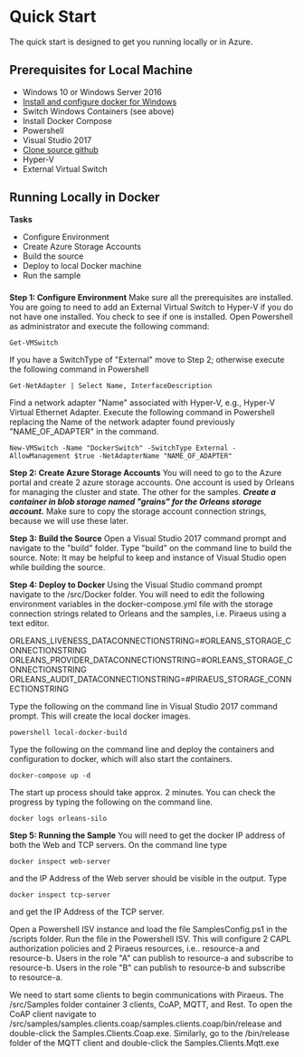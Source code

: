 Quick Start
===========

The quick start is designed to get you running locally or in Azure.

Prerequisites for Local Machine
---------------------------------

-   Windows 10 or Windows Server 2016
-   [Install and configure docker for Windows](https://docs.microsoft.com/en-us/virtualization/windowscontainers/quick-start/quick-start-windows-10)
-   Switch Windows Containers (see above)
-  Install Docker Compose
-   Powershell
-   Visual Studio 2017
-   [Clone source github](https://github.com/skunklab/piraeus_0.9.0_prerelease)
-  Hyper-V 
-  External Virtual Switch

Running Locally in Docker
---------------
**Tasks**
-   Configure Environment
-   Create Azure Storage Accounts
-   Build the source
-   Deploy to local Docker machine
-   Run the sample
###
**Step 1:  Configure Environment**
Make sure all the prerequisites are installed.  You are going to need to add an External Virtual Switch to Hyper-V if you do not have one installed.  You check to see if one is installed. Open Powershell as administrator and execute the following command:

    Get-VMSwitch
  If you have a SwitchType of "External" move to Step 2; otherwise execute the following command in Powershell
  

    Get-NetAdapter | Select Name, InterfaceDescription

Find a network adapter "Name" associated with Hyper-V, e.g., Hyper-V Virtual Ethernet Adapter.  Execute the following command in Powershell replacing the Name of the network adapter found previously "NAME_OF_ADAPTER" in the command.

    New-VMSwitch -Name "DockerSwitch" -SwitchType External -AllowManagement $true -NetAdapterName "NAME_OF_ADAPTER"

**Step 2:  Create Azure Storage Accounts**
You will need to go to the Azure portal and create 2 azure storage accounts.  One account is used by Orleans for managing the cluster and state.  The other for the samples.  ***Create a container in blob storage named "grains" for the Orleans storage account.***  Make sure to copy the storage account connection strings, because we will use these later. 

**Step 3:  Build the Source**
Open a Visual Studio 2017 command prompt and navigate to the "build" folder.  Type "build" on the command line to build the source.  Note:  It may be helpful to keep and instance of Visual Studio open while building the source.

**Step 4:  Deploy to Docker**
Using the Visual Studio command prompt navigate to the /src/Docker folder.
You will need to edit the following environment variables in the docker-compose.yml file with the storage connection strings related to Orleans and the samples, i.e. Piraeus using a text editor.    

ORLEANS_LIVENESS_DATACONNECTIONSTRING=#ORLEANS_STORAGE_CONNECTIONSTRING
ORLEANS_PROVIDER_DATACONNECTIONSTRING=#ORLEANS_STORAGE_CONNECTIONSTRING
ORLEANS_AUDIT_DATACONNECTIONSTRING=#PIRAEUS_STORAGE_CONNECTIONSTRING
  

Type the following on the command line in Visual Studio 2017 command prompt.  This will create the local docker images.

    powershell local-docker-build

Type the following on the command line and deploy the containers and configuration to docker, which will also start the containers.

    docker-compose up -d

The start up process should take approx. 2 minutes.  You can check the progress by typing the following on the command line.

    docker logs orleans-silo

**Step 5:  Running the Sample**
You will need to get the docker IP address of both the Web and TCP servers.  On the command line type

    docker inspect web-server
and the IP Address of the Web server should be visible in the output.  Type

    docker inspect tcp-server 
  and get the IP Address of the TCP server.

Open a Powershell ISV instance and load the file SamplesConfig.ps1 in the /scripts folder.  Run the file in the Powershell ISV.  This will configure 2 CAPL authorization policies and 2 Piraeus resources, i.e.. resource-a and resource-b.  Users in the role "A" can publish to resource-a and subscribe to resource-b.  Users in the role "B" can publish to resource-b and subscribe to resource-a.

We need to start some clients to begin communications with Piraeus.  The /src/Samples folder container 3 clients, CoAP, MQTT, and Rest.  To open the CoAP client navigate to /src/samples/samples.clients.coap/samples.clients.coap/bin/release and double-click the Samples.Clients.Coap.exe.  Similarly, go to the /bin/release folder of the MQTT client and double-click the Samples.Clients.Mqtt.exe
 






